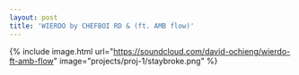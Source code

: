 ```yaml
---
layout: post
title: 'WIERDO by CHEFBOI RD & (ft. AMB flow)'
---
```


{% include image.html url="https://soundcloud.com/david-ochieng/wierdo-ft-amb-flow" image="projects/proj-1/staybroke.png" %}
